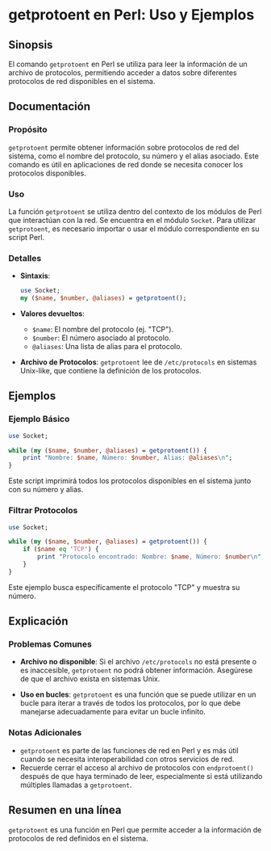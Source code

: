 <!--
Meta Description: # getprotoent en Perl: Uso y Ejemplos ## Sinopsis El comando `getprotoent` en Perl se utiliza para leer la información de un archivo de protocolos, pe...
Meta Keywords: getprotoent, protocolos, perl, red, que
-->

# getprotoent en Perl: Uso y Ejemplos

## Sinopsis
El comando `getprotoent` en Perl se utiliza para leer la información de un archivo de protocolos, permitiendo acceder a datos sobre diferentes protocolos de red disponibles en el sistema.

## Documentación
### Propósito
`getprotoent` permite obtener información sobre protocolos de red del sistema, como el nombre del protocolo, su número y el alias asociado. Este comando es útil en aplicaciones de red donde se necesita conocer los protocolos disponibles.

### Uso
La función `getprotoent` se utiliza dentro del contexto de los módulos de Perl que interactúan con la red. Se encuentra en el módulo `Socket`. Para utilizar `getprotoent`, es necesario importar o usar el módulo correspondiente en su script Perl.

### Detalles
- **Sintaxis**: 
  ```perl
  use Socket;
  my ($name, $number, @aliases) = getprotoent();
  ```

- **Valores devueltos**:
  - `$name`: El nombre del protocolo (ej. "TCP").
  - `$number`: El número asociado al protocolo.
  - `@aliases`: Una lista de alias para el protocolo.

- **Archivo de Protocolos**: `getprotoent` lee de `/etc/protocols` en sistemas Unix-like, que contiene la definición de los protocolos.

## Ejemplos
### Ejemplo Básico
```perl
use Socket;

while (my ($name, $number, @aliases) = getprotoent()) {
    print "Nombre: $name, Número: $number, Alias: @aliases\n";
}
```
Este script imprimirá todos los protocolos disponibles en el sistema junto con su número y alias.

### Filtrar Protocolos
```perl
use Socket;

while (my ($name, $number, @aliases) = getprotoent()) {
    if ($name eq 'TCP') {
        print "Protocolo encontrado: Nombre: $name, Número: $number\n";
    }
}
```
Este ejemplo busca específicamente el protocolo "TCP" y muestra su número.

## Explicación
### Problemas Comunes
- **Archivo no disponible**: Si el archivo `/etc/protocols` no está presente o es inaccesible, `getprotoent` no podrá obtener información. Asegúrese de que el archivo exista en sistemas Unix.
  
- **Uso en bucles**: `getprotoent` es una función que se puede utilizar en un bucle para iterar a través de todos los protocolos, por lo que debe manejarse adecuadamente para evitar un bucle infinito.

### Notas Adicionales
- `getprotoent` es parte de las funciones de red en Perl y es más útil cuando se necesita interoperabilidad con otros servicios de red.
- Recuerde cerrar el acceso al archivo de protocolos con `endprotoent()` después de que haya terminado de leer, especialmente si está utilizando múltiples llamadas a `getprotoent`.

## Resumen en una línea
`getprotoent` es una función en Perl que permite acceder a la información de protocolos de red definidos en el sistema.